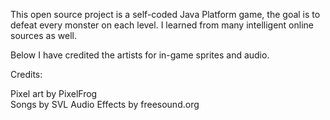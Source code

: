 This open source project is a self-coded Java Platform game, the goal is to defeat every monster on each level.
I learned from many intelligent online sources as well.

Below I have credited the artists for in-game sprites and audio.

Credits:

Pixel art by PixelFrog          
Songs by SVL
Audio Effects by freesound.org
